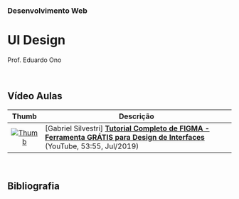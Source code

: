 ### Desenvolvimento Web

# UI Design

Prof. Eduardo Ono

<br>

## Vídeo Aulas

| Thumb | Descrição |
| :-: | --- |
| [![Thumb](https://img.youtube.com/vi/vg-INqhKD5c/default.jpg)](https://www.youtube.com/watch?v=vg-INqhKD5c) | [Gabriel Silvestri] [**Tutorial Completo de FIGMA - Ferramenta GRÁTIS para Design de Interfaces**](https://www.youtube.com/watch?v=vg-INqhKD5c) (YouTube, 53:55, Jul/2019)

<br>

## Bibliografia

<br>
